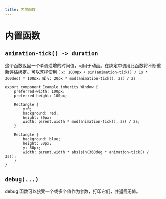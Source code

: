```yaml
---
title: 内置函数
---
```

# 内置函数

## `animation-tick() -> duration`

这个函数返回一个单调递增的时间值，可用于动画。在绑定中调用此函数将不断重新评估绑定。可以这样使用：`x: 1000px + sin(animation-tick() / 1s * 360deg) * 100px;` 或 `y: 20px * mod(animation-tick(), 2s) / 2s`

```slint
export component Example inherits Window {
    preferred-width: 100px;
    preferred-height: 100px;

    Rectangle {
        y:0;
        background: red;
        height: 50px;
        width: parent.width * mod(animation-tick(), 2s) / 2s;
    }

    Rectangle {
        background: blue;
        height: 50px;
        y: 50px;
        width: parent.width * abs(sin(360deg * animation-tick() / 3s));
    }
}
```

## `debug(...)`

debug 函数可以接受一个或多个值作为参数，打印它们，并返回无值。
